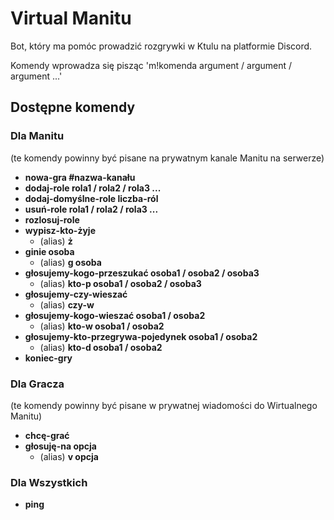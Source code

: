 # Virtual Manitu
Bot, który ma pomóc prowadzić rozgrywki w Ktulu na platformie Discord.

Komendy wprowadza się pisząc 'm!komenda argument / argument / argument ...'
## Dostępne komendy

### Dla Manitu

(te komendy powinny być pisane na prywatnym kanale Manitu na serwerze)

* **nowa-gra \#nazwa-kanału**
* **dodaj-role rola1 / rola2 / rola3 ...**
* **dodaj-domyślne-role liczba-ról**
* **usuń-role rola1 / rola2 / rola3 ...**
* **rozlosuj-role**
* **wypisz-kto-żyje**
  * (alias) **ż**
* **ginie osoba**
  * (alias) **g osoba**
* **głosujemy-kogo-przeszukać osoba1 / osoba2 / osoba3**
  * (alias) **kto-p osoba1 / osoba2 / osoba3**
* **głosujemy-czy-wieszać**
  * (alias) **czy-w**
* **głosujemy-kogo-wieszać osoba1 / osoba2**
  * (alias) **kto-w osoba1 / osoba2**
* **głosujemy-kto-przegrywa-pojedynek osoba1 / osoba2**
  * (alias) **kto-d osoba1 / osoba2**
* **koniec-gry**

### Dla Gracza

(te komendy powinny być pisane w prywatnej wiadomości do Wirtualnego Manitu)

* **chcę-grać**
* **głosuję-na opcja**
  * (alias) **v opcja**

### Dla Wszystkich

* **ping**

